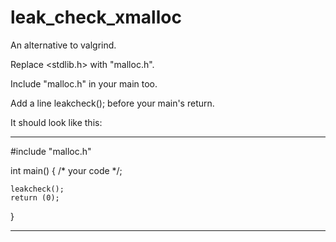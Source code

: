 # leak_check_xmalloc

An alternative to valgrind.

Replace <stdlib.h> with "malloc.h".

Include "malloc.h" in your main too.

Add a line leakcheck(); before your main's return.

It should look like this:

------------------------

\#include "malloc.h"

int		main()
{
	/* your code */;

	leakcheck();
	return (0);
}

------------------------
